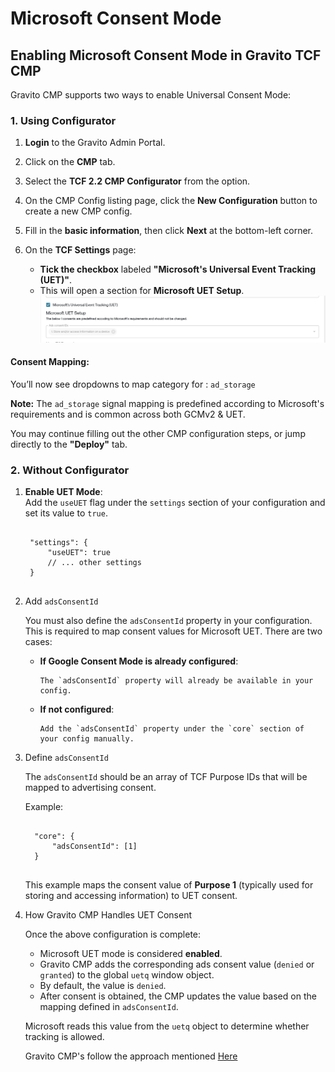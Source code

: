 # Microsoft Consent Mode

## Enabling Microsoft Consent Mode in Gravito TCF CMP

Gravito CMP supports two ways to enable Universal Consent Mode:

### 1. Using Configurator

1.  **Login** to the Gravito Admin Portal.
2.  Click on the **CMP** tab.
3.  Select the **TCF 2.2 CMP Configurator** from the option.
4.  On the CMP Config listing page, click the **New Configuration** button to create a new CMP config.
5.  Fill in the **basic information**, then click **Next** at the bottom-left corner.
6.  On the **TCF Settings** page:

    - **Tick the checkbox** labeled **"Microsoft's Universal Event Tracking (UET)"**.
    - This will open a section for **Microsoft UET Setup**.
      ![](../img/UET_Img1.png)

#### Consent Mapping:

You’ll now see dropdowns to map category for : `ad_storage`

**Note:** The `ad_storage` signal mapping is predefined according to Microsoft's requirements and is common across both GCMv2 & UET.

You may continue filling out the other CMP configuration steps, or jump directly to the **"Deploy"** tab.

### 2. Without Configurator

1.  **Enable UET Mode**:  
    Add the `useUET` flag under the `settings` section of your configuration and set its value to `true`.

     <pre><code>
     "settings": {
         "useUET": true
         // ... other settings
     }
     </code></pre>

2.  Add `adsConsentId`

    You must also define the `adsConsentId` property in your configuration. This is required to map consent values for Microsoft UET. There are two cases:

    - **If Google Consent Mode is already configured**:

          The `adsConsentId` property will already be available in your config.

    - **If not configured**:

          Add the `adsConsentId` property under the `core` section of your config manually.

   

3.  Define `adsConsentId` 

    The `adsConsentId` should be an array of TCF Purpose IDs that will be mapped to advertising consent.

      Example:
      <pre><code>
      "core": {
          "adsConsentId": [1]
      }
      </code></pre>

      This example maps the consent value of **Purpose 1** (typically used for storing and accessing information) to UET consent.

4.  How Gravito CMP Handles UET Consent

    Once the above configuration is complete:

    - Microsoft UET mode is considered **enabled**.
    - Gravito CMP adds the corresponding ads consent value (`denied` or `granted`) to the global `uetq` window object.
    - By default, the value is `denied`.
    - After consent is obtained, the CMP updates the value based on the mapping defined in `adsConsentId`.

    Microsoft reads this value from the `uetq` object to determine whether tracking is allowed.

    Gravito CMP's follow the approach mentioned [Here](https://help.ads.microsoft.com/#apex/ads/en/60119/1-500)
